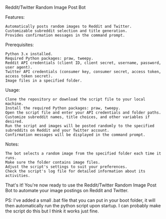Reddit/Twitter Random Image Post Bot

Features:

    Automatically posts random images to Reddit and Twitter.
    Customizable subreddit selection and title generation.
    Provides confirmation messages in the command prompt.

Prerequisites:

    Python 3.x installed.
    Required Python packages: praw, tweepy.
    Reddit API credentials (client ID, client secret, username, password, user agent).
    Twitter API credentials (consumer key, consumer secret, access token, access token secret).
    Image files in a specified folder.

Usage:

    Clone the repository or download the script file to your local machine.
    Install the required Python packages: praw, tweepy.
    Open the script file and enter your API credentials and folder paths.
    Customize subreddit names, title choices, and other variables if desired.
    Run the script and images will be posted randomly to the specified subreddits on Reddit and your Twitter account.
    Confirmation messages will be displayed in the command prompt.

Notes:

    The bot selects a random image from the specified folder each time it runs.
    Make sure the folder contains image files.
    Adjust the script's settings to suit your preferences.
    Check the script's log file for detailed information about its activities.

That's it! You're now ready to use the Reddit/Twitter Random Image Post Bot to automate your image postings on Reddit and Twitter.


PS: I've added a small .bat file that you can put in your boot folder, it will then automatically run the python script upon startup. I can probably make the script do this but I think it works just fine.
